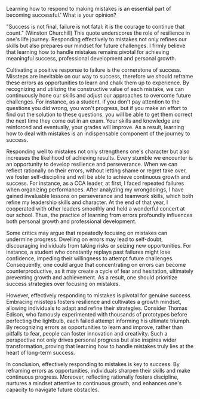 Learning how to respond to making mistakes is an essential part of becoming successful.' What is your opinion?
 
"Success is not final, failure is not fatal: it is the courage to continue that count." (Winston Churchill) This quote underscores the role of resilience in one's life journey. Responding effectively to mistakes not only refines our skills but also prepares our mindset for future challenges. I firmly believe that learning how to handle mistakes remains pivotal for achieving meaningful success, professional development and personal growth.
 
Cultivating a positive response to failure is the cornerstone of success. Missteps are inevitable on our way to success, therefore we should reframe these errors as opportunities to learn and chalk them up to experience. By recognizing and utilizing the constructive value of each mistake, we can continuously hone our skills and adjust our approaches to overcome future challenges. For instance, as a student, if you don't pay attention to the questions you did wrong, you won't progress, but if you make an effort to find out the solution to these questions, you will be able to get them correct the next time they come out in an exam. Your skills and knowledge are reinforced and eventually, your grades will improve. As a result, learning how to deal with mistakes is an indispensable component of the journey to success.
 
Responding well to mistakes not only strengthens one's character but also increases the likelihood of achieving results. Every stumble we encounter is an opportunity to develop resilience and perseverance. When we can reflect rationally on their errors, without letting shame or regret take over, we foster self-discipline and will be able to achieve continuous growth and success. For instance, as a CCA leader, at first, I faced repeated failures when organizing performances. After analyzing my wrongdoings, I have gained invaluable lessons on perseverance and teamwork skills, which both refine my leadership skills and character. At the end of that year, I cooperated with other leaders smoothly and held a wonderful concert at our school. Thus, the practice of learning from errors profoundly influences both personal growth and professional development.
 
Some critics may argue that repeatedly focusing on mistakes can undermine progress. Dwelling on errors may lead to self-doubt, discouraging individuals from taking risks or seizing new opportunities. For instance, a student who constantly replays past failures might lose confidence, impeding their willingness to attempt future challenges. Consequently, one could argue that concentrating on errors can become counterproductive, as it may create a cycle of fear and hesitation, ultimately preventing growth and achievement. As a result, one should prioritize success strategies over focusing on mistakes.
 
However, effectively responding to mistakes is pivotal for genuine success. Embracing missteps fosters resilience and cultivates a growth mindset, allowing individuals to adapt and refine their strategies. Consider Thomas Edison, who famously experimented with thousands of prototypes before perfecting the lightbulb, each failed attempt informing his ultimate triumph. By recognizing errors as opportunities to learn and improve, rather than pitfalls to fear, people can foster innovation and creativity. Such a perspective not only drives personal progress but also inspires wider transformation, proving that learning how to handle mistakes truly lies at the heart of long-term success.

In conclusion, effectively responding to mistakes is key to success. By reframing errors as opportunities, individuals sharpen their skills and make continuous progress. Moreover, reflecting rationally fosters discipline, nurtures a mindset attentive to continuous growth, and enhances one's capacity to navigate future obstacles.
